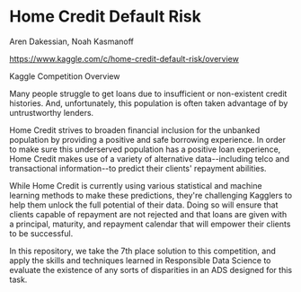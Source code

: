 # Home Credit Default Risk

Aren Dakessian, Noah Kasmanoff

https://www.kaggle.com/c/home-credit-default-risk/overview


Kaggle Competition Overview

Many people struggle to get loans due to insufficient or non-existent credit histories. And, unfortunately, this population is often taken advantage of by untrustworthy lenders.


Home Credit strives to broaden financial inclusion for the unbanked population by providing a positive and safe borrowing experience. In order to make sure this underserved population has a positive loan experience, Home Credit makes use of a variety of alternative data--including telco and transactional information--to predict their clients' repayment abilities.


While Home Credit is currently using various statistical and machine learning methods to make these predictions, they're challenging Kagglers to help them unlock the full potential of their data. Doing so will ensure that clients capable of repayment are not rejected and that loans are given with a principal, maturity, and repayment calendar that will empower their clients to be successful.




In this repository, we take the 7th place solution to this competition, and apply the skills and techniques learned in Responsible Data Science to evaluate the existence of any sorts of
disparities in an ADS designed for this task.
